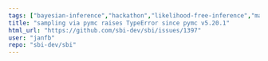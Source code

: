 ```yaml
---
tags: ["bayesian-inference","hackathon","likelihood-free-inference","machine-learning","parameter-estimation","pytorch","simulation-based-inference"]
title: "sampling via pymc raises TypeError since pymc v5.20.1"
html_url: "https://github.com/sbi-dev/sbi/issues/1397"
user: "janfb"
repo: "sbi-dev/sbi"
---
```


